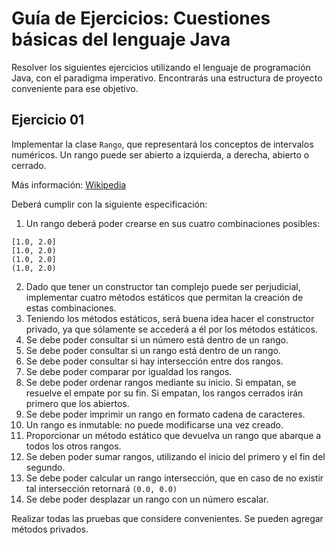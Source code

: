 # Guía de Ejercicios: Cuestiones básicas del lenguaje Java

Resolver los siguientes ejercicios utilizando el lenguaje de programación Java, con el paradigma imperativo.
Encontrarás una estructura de proyecto conveniente para ese objetivo.

## Ejercicio 01

Implementar la clase `Rango`, que representará los conceptos de intervalos numéricos. Un rango puede ser abierto a izquierda, a derecha, abierto o cerrado.

Más información: [Wikipedia](https://en.wikipedia.org/wiki/Interval_(mathematics))

Deberá cumplir con la siguiente especificación:

1. Un rango deberá poder crearse en sus cuatro combinaciones posibles:
```
[1.0, 2.0]
[1.0, 2.0)
(1.0, 2.0]
(1.0, 2.0)
```

2. Dado que tener un constructor tan complejo puede ser perjudicial, implementar cuatro métodos estáticos que permitan la creación de estas combinaciones.
3. Teniendo los métodos estáticos, será buena idea hacer el constructor privado, ya que sólamente se accederá a él por los métodos estáticos.
4. Se debe poder consultar si un número está dentro de un rango.
5. Se debe poder consultar si un rango está dentro de un rango.
6. Se debe poder consultar si hay intersección entre dos rangos.
7. Se debe poder comparar por igualdad los rangos.
8. Se debe poder ordenar rangos mediante su inicio. Si empatan, se resuelve el empate por su fin. Si empatan, los rangos cerrados irán primero que los abiertos.
9. Se debe poder imprimir un rango en formato cadena de caracteres.
10. Un rango es inmutable: no puede modificarse una vez creado.
11. Proporcionar un método estático que devuelva un rango que abarque a todos los otros rangos.
12. Se deben poder sumar rangos, utilizando el inicio del primero y el fin del segundo.
13. Se debe poder calcular un rango intersección, que en caso de no existir tal intersección retornará `(0.0, 0.0)`
14. Se debe poder desplazar un rango con un número escalar.

Realizar todas las pruebas que considere convenientes. Se pueden agregar métodos privados.